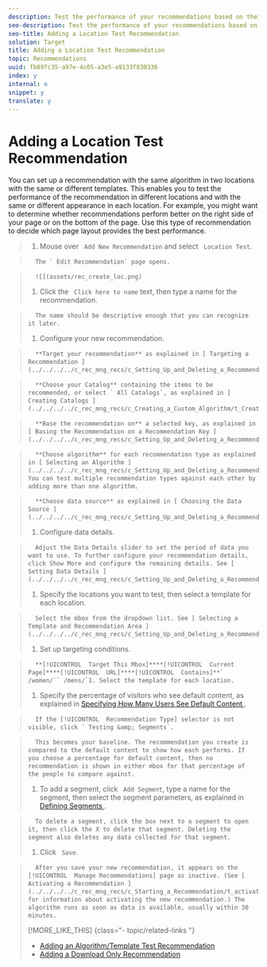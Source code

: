 ```yaml
---
description: Test the performance of your recommendations based on their location on the page.
seo-description: Test the performance of your recommendations based on their location on the page.
seo-title: Adding a Location Test Recommendation
solution: Target
title: Adding a Location Test Recommendation
topic: Recommendations
uuid: fb897c35-a97e-4c05-a3e5-a9133f830336
index: y
internal: n
snippet: y
translate: y
---
```


# Adding a Location Test Recommendation

You can set up a recommendation with the same algorithm in two locations with the same or different templates. This enables you to test the performance of the recommendation in different locations and with the same or different appearance in each location. For example, you might want to determine whether recommendations perform better on the right side of your page or on the bottom of the page. Use this type of recommendation to decide which page layout provides the best performance. 

>1. Mouse over ` Add New Recommendation` and select ` Location Test`.

>       The ` Edit Recommendation` page opens. 

>       ![](assets/rec_create_loc.png) 
>1. Click the ` Click here to name` text, then type a name for the recommendation.

>       The name should be descriptive enough that you can recognize it later. 
>1. Configure your new recommendation.

>       **Target your recommendation** as explained in [ Targeting a Recommendation ](../../../../c_rec_mng_recs/c_Setting_Up_and_Deleting_a_Recommendation/t_create_edit_recs/t_targeting_recs.md#task_3D93B8962F6341CB9A3ADE8E29BFECA5). 

>       **Choose your Catalog** containing the items to be recommended, or select ` All Catalogs`, as explained in [ Creating Catalogs ](../../../../c_rec_mng_recs/c_Creating_a_Custom_Algorithm/t_Creating_Catalogs.md#task_CF595BC2426140E08F7948E43E3C8F81). 

>       **Base the recommendation on** a selected key, as explained in [ Basing the Recommendation on a Recommendation Key ](../../../../c_rec_mng_recs/c_Setting_Up_and_Deleting_a_Recommendation/t_create_edit_recs/t_rec_key_recs.md#task_2B0ED54AFBF64C56916B6E1F4DC0DC3B). 

>       **Choose algorithm** for each recommendation type as explained in [ Selecting an Algorithm ](../../../../c_rec_mng_recs/c_Setting_Up_and_Deleting_a_Recommendation/t_create_edit_recs/t_algo_select_recs.md#task_2203616ABBE342B6ADAB08F278D794FA). You can test multiple recommendation types against each other by adding more than one algorithm. 

>       **Choose data source** as explained in [ Choosing the Data Source ](../../../../c_rec_mng_recs/c_Setting_Up_and_Deleting_a_Recommendation/t_create_edit_recs/t_data_source_recs.md#task_4EC990FBF374465EA6B7FCA8A5A12786). 
>1. Configure data details.

>       Adjust the Data Details slider to set the period of data you want to use. To further configure your recommendation details, click Show More and configure the remaining details. See [ Setting Data Details ](../../../../c_rec_mng_recs/c_Setting_Up_and_Deleting_a_Recommendation/t_create_edit_recs/t_Setting_Data_Details.md#task_28DB20F968B1451481D8E51BAF947079). 
>1. Specify the locations you want to test, then select a template for each location.

>       Select the mbox from the dropdown list. See [ Selecting a Template and Recommendation Area ](../../../../c_rec_mng_recs/c_Setting_Up_and_Deleting_a_Recommendation/t_create_edit_recs/t_template_and_recommendation_area_recs.md#task_45CA0403F24944EF9FE6C4FC5D1A7836). 
>1. Set up targeting conditions.

>       **[!UICONTROL  Target This Mbox]****[!UICONTROL  Current Page]****[!UICONTROL  URL]****[!UICONTROL  Contains]**` /women/`` /mens/`1. Select the template for each location.
>1. Specify the percentage of visitors who see default content, as explained in [ Specifying How Many Users See Default Content ](../../../../c_rec_mng_recs/c_Setting_Up_and_Deleting_a_Recommendation/t_create_edit_recs/t_how_many_users_see_default_conten_recst.md#task_5059665F6EE64FA39D2851671898F996).

>       If the [!UICONTROL  Recommendation Type] selector is not visible, click ` Testing &amp; Segments`. 

>       This becomes your baseline. The recommendation you create is compared to the default content to show how each performs. If you choose a percentage for default content, then no recommendation is shown in either mbox for that percentage of the people to compare against. 
>1. To add a segment, click ` Add Segment`, type a name for the segment, then select the segment parameters, as explained in [ Defining Segments ](../../../../c_rec_mng_recs/c_Setting_Up_and_Deleting_a_Recommendation/t_create_edit_recs/t_definesegments_recs.md#task_338EDF86E0A2412896C2854257E91D62).



>       To delete a segment, click the box next to a segment to open it, then click the X to delete that segment. Deleting the segment also deletes any data collected for that segment. 
>1. Click ` Save`.

>       After you save your new recommendation, it appears on the [!UICONTROL  Manage Recommendations] page as inactive. (See [ Activating a Recommendation ](../../../../c_rec_mng_recs/c_Starting_a_Recommendation/t_activate_recs.md#task_B0A6D22AA72E405DBEC81D22B12477DF) for information about activating the new recommendation.) The algorithm runs as soon as data is available, usually within 30 minutes. 
>[!MORE_LIKE_THIS] {class="- topic/related-links "}
>
>* [ Adding an Algorithm/Template Test Recommendation ](t_Adding_a_Algorithm_Template_Test_Recommendation.md#task_CAEFB750020C4A618ED2C059DBAF07C0)
>* [ Adding a Download Only Recommendation ](t_Adding_a_Download_Only_Recommendation.md#task_EECE85A42EE940A589F3A897D6DB12BF)
